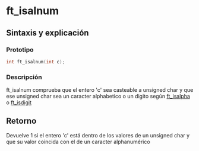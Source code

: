 # ft\_isalnum
## Sintaxis y explicación
### Prototipo
```c
int	ft_isalnum(int c);
```
### Descripción
ft\_isalnum comprueba que el entero 'c' sea casteable a unsigned char y que ese unsigned char sea un caracter alphabetico o un digito según [ft_isalpha](ft_isalpha.md) o [ft_isdigit](ft_isdigit.nd)
## Retorno
Devuelve 1 si el entero 'c' está dentro de los valores de un unsigned char y que su valor coincida con el de un caracter alphanumérico